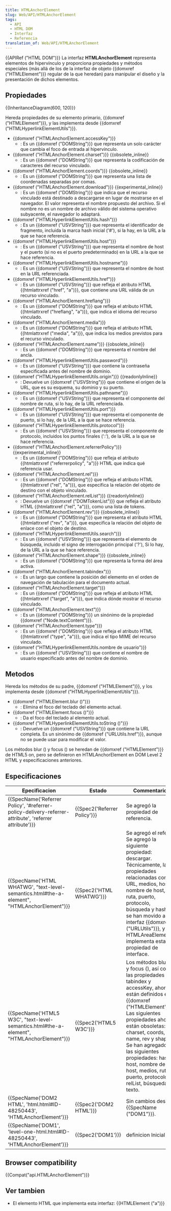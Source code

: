 ```yaml
---
title: HTMLAnchorElement
slug: Web/API/HTMLAnchorElement
tags:
  - API
  - HTML DOM
  - Interfaz
  - Referencia
translation_of: Web/API/HTMLAnchorElement
---
```

{{APIRef ("HTML DOM")}}
La interfaz **HTMLAnchorElement** representa elementos de hipervínculo y proporciona propiedades y métodos especiales (más allá de los de la interfaz de objeto {{domxref ("HTMLElement")}} regular de la que heredan) para manipular el diseño y la presentación de dichos elementos.

## Propiedades

{{InheritanceDiagram(600, 120)}}

Hereda propiedades de su elemento primario, {{domxref ("HTMLElement")}}, y las implementa desde {{domxref ("HTMLHyperlinkElementUtils")}}.

- {{domxref ("HTMLAnchorElement.accessKey")}}
  - : Es un {{domxref ("DOMString")}} que representa un solo carácter que cambia el foco de entrada al hipervínculo.
- {{domxref ("HTMLAnchorElement.charset")}} {{obsolete_inline}}
  - : Es un {{domxref ("DOMString")}} que representa la codificación de caracteres del recurso vinculado.
- {{domxref ("HTMLAnchorElement.coords")}} {{obsolete_inline}}
  - : Es un {{domxref ("DOMString")}} que representa una lista de coordenadas separadas por comas.
- {{domxref ("HTMLAnchorElement.download")}} {{experimental_inline}}
  - : Es un {{domxref ("DOMString")}} que indica que el recurso vinculado está destinado a descargarse en lugar de mostrarse en el navegador. El valor representa el nombre propuesto del archivo. Si el nombre no es un nombre de archivo válido del sistema operativo subyacente, el navegador lo adaptará.
- {{domxref ("HTMLHyperlinkElementUtils.hash")}}
  - : Es un {{domxref ("USVString")}} que representa el identificador de fragmento, incluida la marca hash inicial ('#'), si la hay, en la URL a la que se hace referencia.
- {{domxref ("HTMLHyperlinkElementUtils.host")}}
  - : Es un {{domxref ("USVString")}} que representa el nombre de host y el puerto (si no es el puerto predeterminado) en la URL a la que se hace referencia.
- {{domxref ("HTMLHyperlinkElementUtils.hostname")}}
  - : Es un {{domxref ("USVString")}} que representa el nombre de host en la URL referenciada.
- {{domxref ("HTMLHyperlinkElementUtils.href")}}
  - : Es un {{domxref ("USVString")}} que refleja el atributo HTML {{htmlattrxref ("href", "a")}}, que contiene una URL válida de un recurso vinculado.
- {{domxref ("HTMLAnchorElement.hreflang")}}
  - : Es un {{domxref ("DOMString")}} que refleja el atributo HTML {{htmlattrxref ("hreflang", "a")}}, que indica el idioma del recurso vinculado.
- {{domxref ("HTMLAnchorElement.media")}}
  - : Es un {{domxref ("DOMString")}} que refleja el atributo HTML {{htmlattrxref ("media", "a")}}, que indica los medios previstos para el recurso vinculado.
- {{domxref ("HTMLAnchorElement.name")}} {{obsolete_inline}}
  - : Es un {{domxref ("DOMString")}} que representa el nombre del ancla.
- {{domxref ("HTMLHyperlinkElementUtils.password")}}
  - : Es un {{domxref ("USVString")}} que contiene la contraseña especificada antes del nombre de dominio.
- {{domxref ("HTMLHyperlinkElementUtils.origin")}} {{readonlyInline}}
  - : Devuelve un {{domxref ("USVString")}} que contiene el origen de la URL, que es su esquema, su dominio y su puerto.
- {{domxref ("HTMLHyperlinkElementUtils.pathname")}}
  - : Es un {{domxref ("USVString")}} que representa el componente del nombre de ruta, si lo hay, de la URL referenciada.
- {{domxref ("HTMLHyperlinkElementUtils.port")}}
  - : Es un {{domxref ("USVString")}} que representa el componente de puerto, si lo hay, de la URL a la que se hace referencia.
- {{domxref ("HTMLHyperlinkElementUtils.protocol")}}
  - : Es un {{domxref ("USVString")}} que representa el componente de protocolo, incluidos los puntos finales (':'), de la URL a la que se hace referencia.
- {{domxref ("HTMLAnchorElement.referrerPolicy")}} {{experimental_inline}}
  - : Es un {{domxref ("DOMString")}} que refleja el atributo {{htmlattrxref ("referrerpolicy", "a")}} HTML que indica qué referencia usar.
- {{domxref ("HTMLAnchorElement.rel")}}
  - : Es un {{domxref ("DOMString")}} que refleja el atributo HTML {{htmlattrxref ("rel", "a")}}, que especifica la relación del objeto de destino con el objeto vinculado.
- {{domxref ("HTMLAnchorElement.relList")}} {{readonlyInline}}
  - : Devuelve un {{domxref ("DOMTokenList")}} que refleja el atributo HTML {{htmlattrxref ("rel", "a")}}, como una lista de tokens.
- {{domxref ("HTMLAnchorElement.rev")}} {{obsolete_inline}}
  - : Es un {{domxref ("DOMString")}} que representa el atributo HTML {{htmlattrxref ("rev", "a")}}, que especifica la relación del objeto de enlace con el objeto de destino.
- {{domxref ("HTMLHyperlinkElementUtils.search")}}
  - : Es un {{domxref ("USVString")}} que representa el elemento de búsqueda, incluido el signo de interrogación principal ('?'), Si lo hay, de la URL a la que se hace referencia.
- {{domxref ("HTMLAnchorElement.shape")}} {{obsolete_inline}}
  - : Es un {{domxref ("DOMString")}} que representa la forma del área activa.
- {{domxref ("HTMLAnchorElement.tabindex")}}
  - : Es un largo que contiene la posición del elemento en el orden de navegación de tabulación para el documento actual.
- {{domxref ("HTMLAnchorElement.target")}}
  - : Es un {{domxref ("DOMString")}} que refleja el atributo HTML {{htmlattrxref ("target", "a")}}, que indica dónde mostrar el recurso vinculado.
- {{domxref ("HTMLAnchorElement.text")}}
  - : Es un {{domxref ("DOMString")}} un sinónimo de la propiedad {{domxref ("Node.textContent")}}.
- {{domxref ("HTMLAnchorElement.type")}}
  - : Es un {{domxref ("DOMString")}} que refleja el atributo HTML {{htmlattrxref ("type", "a")}}, que indica el tipo MIME del recurso vinculado.
- {{domxref ("HTMLHyperlinkElementUtils.nombre de usuario")}}
  - : Es un {{domxref ("USVString")}} que contiene el nombre de usuario especificado antes del nombre de dominio.

## Metodos

Hereda los métodos de su padre, {{domxref ("HTMLElement")}}, y los implementa desde {{domxref ("HTMLHyperlinkElementUtils")}}.

- {{domxref ("HTMLElement.blur ()")}}
  - : Elimina el foco del teclado del elemento actual.
- {{domxref ("HTMLElement.focus ()")}}
  - : Da el foco del teclado al elemento actual.
- {{domxref ("HTMLHyperlinkElementUtils.toString ()")}}
  - : Devuelve un {{domxref ("USVString")}} que contiene la URL completa. Es un sinónimo de {{domxref ("URLUtils.href")}}, aunque no se puede usar para modificar el valor.

Los métodos blur () y focus () se heredan de {{domxref ("HTMLElement")}} de HTML5 on, pero se definieron en HTMLAnchorElement en DOM Level 2 HTML y especificaciones anteriores.

## Especificaciones

| Epecificacion                                                                                                                            | Estado                               | Commentario                                                                                                                                                                                                                                                                                                                                                             |
| ---------------------------------------------------------------------------------------------------------------------------------------- | ------------------------------------ | ----------------------------------------------------------------------------------------------------------------------------------------------------------------------------------------------------------------------------------------------------------------------------------------------------------------------------------------------------------------------- |
| {{SpecName('Referrer Policy', '#referrer-policy-delivery-referrer-attribute', 'referrer attribute')}} | {{Spec2('Referrer Policy')}} | Se agregó la propiedad de referencia.                                                                                                                                                                                                                                                                                                                                   |
| {{SpecName('HTML WHATWG', "text-level-semantics.html#the-a-element", "HTMLAnchorElement")}}                 | {{Spec2('HTML WHATWG')}}     | Se agregó el refe. Se agregó la siguiente propiedad: descargar. Técnicamente, las propiedades relacionadas con URL, medios, host, nombre de host, ruta, puerto, protocolo, búsqueda y hash, se han movido a la interfaz {{domxref ("URLUtils")}}, y HTMLAreaElement implementa esta propiedad de interface.                                                     |
| {{SpecName('HTML5 W3C', "text-level-semantics.html#the-a-element", "HTMLAnchorElement")}}                 | {{Spec2('HTML5 W3C')}}         | Los métodos blur () y focus (), así como las propiedades tabindex y accessKey, ahora están definidos en {{domxref ("HTMLElement")}}. Las siguientes propiedades ahora están obsoletas: charset, coords, name, rev y shape. Se han agregado las siguientes propiedades: hash, host, nombre de host, medios, ruta, puerto, protocolo, relList, búsqueda y texto. |
| {{SpecName('DOM2 HTML', 'html.html#ID-48250443', 'HTMLAnchorElement')}}                                         | {{Spec2('DOM2 HTML')}}         | Sin cambios desde {{SpecName ("DOM1")}}.                                                                                                                                                                                                                                                                                                                         |
| {{SpecName('DOM1', 'level-one-html.html#ID-48250443', 'HTMLAnchorElement')}}                                     | {{Spec2('DOM1')}}             | definicion Inicial .                                                                                                                                                                                                                                                                                                                                                    |

## Browser compatibility

{{Compat("api.HTMLAnchorElement")}}

## Ver tambien

- El elemento HTML que implementa esta interfaz: {{HTMLElement ("a")}}
